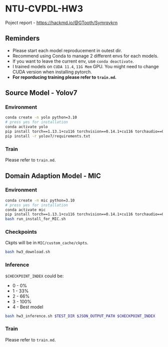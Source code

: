 # NTU-CVPDL-HW3
Poject report - https://hackmd.io/@GTooth/Symrqvkrn
## Reminders
* Please start each model reproducement in outest dir.
* Recommend using Conda to manage 2 different envs for each models.
* If you want to leave the current env, use `conda deactivate`.
* I trained models on `CUDA 11.4`, `11G Mem` GPU. You might need to change CUDA version when installing pytorch.
* **For reporducing training please refer to `train.md`.**

## Source Model - Yolov7
### Environment
```bash
conda create -n yolo python=3.10
# press yes for installation
conda activate yolo
pip install torch==1.13.1+cu116 torchvision==0.14.1+cu116 torchaudio==0.13.1 --extra-index-url https://download.pytorch.org/whl/cu116
pip install -r yolov7/requirements.txt 
```
### Train
Please refer to `train.md`.

## Domain Adaption Model - MIC
### Environment
```bash
conda create -n mic python=3.10
# press yes for installation
conda activate mic
pip install torch==1.13.1+cu116 torchvision==0.14.1+cu116 torchaudio==0.13.1 --extra-index-url https://download.pytorch.org/whl/cu116
bash run_install_for_MIC.sh
```

### Checkpoints
Ckpts will be in `MIC/custom_cache/ckpts`.
```bash
bash hw3_download.sh
```

### Inference
`$CHECKPOINT_INDEX` could be:
* 0 - 0%
* 1 - 33%
* 2 - 66%
* 3 - 100%
* 4 - Best model
```bash
bash hw3_inference.sh $TEST_DIR $JSON_OUTPUT_PATH $CHECKPOINT_INDEX
```

### Train
Please refer to `train.md`.
